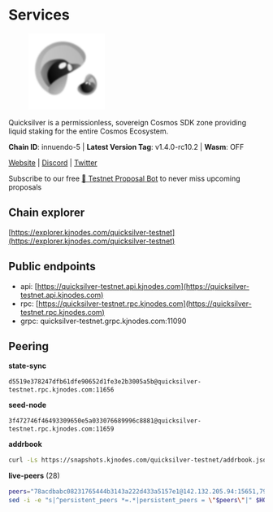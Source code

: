 # Services

<figure><img src="https://raw.githubusercontent.com/kj89/cosmos-images/main/logos/quicksilver.png" width="150" alt=""><figcaption></figcaption></figure>

Quicksilver is a permissionless, sovereign Cosmos SDK zone providing liquid staking for the entire Cosmos Ecosystem.

**Chain ID**: innuendo-5 | **Latest Version Tag**: v1.4.0-rc10.2 | **Wasm**: OFF

[Website](https://quicksilver.zone) | [Discord](https://discord.gg/quicksilverprotocol) | [Twitter](https://twitter.com/quicksilverzone)



Subscribe to our free [🤖 Testnet Proposal Bot](https://t.me/kjnodes_testnet_proposal_bot) to never miss upcoming proposals


## Chain explorer
[https://explorer.kjnodes.com/quicksilver-testnet](https://explorer.kjnodes.com/quicksilver-testnet)

## Public endpoints

* api: [https://quicksilver-testnet.api.kjnodes.com](https://quicksilver-testnet.api.kjnodes.com)
* rpc: [https://quicksilver-testnet.rpc.kjnodes.com](https://quicksilver-testnet.rpc.kjnodes.com)
* grpc: quicksilver-testnet.grpc.kjnodes.com:11090

## Peering

**state-sync**

```text
d5519e378247dfb61dfe90652d1fe3e2b3005a5b@quicksilver-testnet.rpc.kjnodes.com:11656
```

**seed-node**

```text
3f472746f46493309650e5a033076689996c8881@quicksilver-testnet.rpc.kjnodes.com:11659
```

**addrbook**
```bash
curl -Ls https://snapshots.kjnodes.com/quicksilver-testnet/addrbook.json > $HOME/.quicksilverd/config/addrbook.json
```

**live-peers** (28)
```bash
peers="78acdbabc08231765444b3143a222d433a5157e1@142.132.205.94:15651,796e72ffc343c187cd5e8397c0c09c0671d228e0@185.16.39.51:26656,74abcb5243d4ffc43de6ad1a288d8e50adcd467e@65.109.80.176:20656,d5519e378247dfb61dfe90652d1fe3e2b3005a5b@65.109.68.190:11656,78d271e4b4692ff1ee8490f3825a541558b31870@65.21.95.46:28656,1c4274460224753e8080d0efd16c0ed88fe27fc0@51.195.145.103:26656,f0621c59ca7cfba98015ae2a47886fc3d9c0020c@94.130.132.227:2060,a49d8d304e96350272dca24934b8295bc81d75d2@23.227.200.10:26656,42f87cb55d5fdd222da28023613c66857398c4b8@5.22.223.252:26656,17d1c0845076139a81174b1837bff598fb255d31@46.4.121.72:11156,a637b94cb989909cc182623748ef179b0659f148@65.109.23.114:11156,9a60250367f370dc7395c7a5b0d503cec544188f@65.108.230.113:20026,0ccfc2136005f448c11dd515e22aac3e25f4b6dd@31.220.84.183:36656,d4d83e209a2b096859821228ea17475f9a487a48@23.88.0.170:15651,0a3ac40a7a4ce35978c4da97be2eb6974bc3c58b@185.252.233.217:46656,af8cfa944802a9bd510fc3407950a15e8be86c31@213.239.217.52:30656,25410bff2fb7312d24c11b1e990507e5e3aa40b7@135.125.5.31:48656,97377c16946f8e1fa69e7c2c6b7feb32c2090f09@116.202.227.117:11656,a288baa951cbe92b253c01c3936d930af1d56424@5.161.142.236:26656,e25a748120c9608c1d2a70fafa75178d862b3463@178.18.254.211:10656,03332cdbc3d354846a18992effbb8c20aa28f52a@65.21.133.125:28656,c9a74cdd754a8ccc9243ac2b245e4caaa78695aa@45.85.147.96:26656,0551eaa0db7097274410ee27a71672817e314b83@167.235.245.191:26656,78283975c2bee9b95bbf9408cc974cbab7bfe8ef@65.108.231.124:37656,858ba6bc33a6d13fdd9ddad344d788dcf91cf565@142.132.151.99:15651,2aed12a25bfa92e40ccb95c88692735a9488a17e@65.109.92.79:37656,ac6068dc650358a0c8f7b774630367ba2c70fa1f@93.190.141.68:21026,d0d0903d8c2f514c92284341d48aa422d4e37740@78.47.198.121:21026"
sed -i -e "s|^persistent_peers *=.*|persistent_peers = \"$peers\"|" $HOME/.quicksilverd/config/config.toml
```
